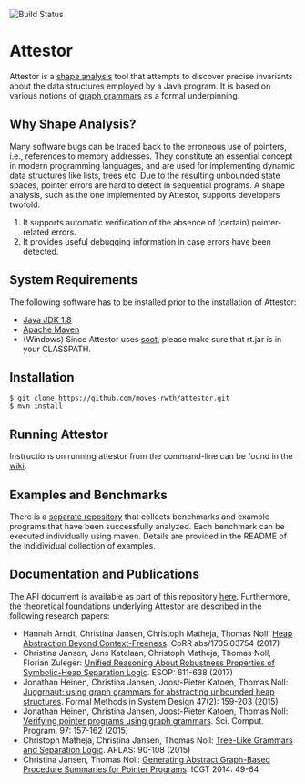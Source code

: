 ![Build Status](https://travis-ci.org/moves-rwth/attestor.svg?branch=stable)



# Attestor

Attestor is a [shape analysis][11] tool that attempts to discover precise
invariants about the data structures employed by a Java program.
It is based on various notions of [graph grammars][12] as a formal underpinning.

## Why Shape Analysis?

Many software bugs can be traced back to the erroneous use of pointers,
i.e., references to memory addresses. They constitute an essential
concept in modern programming languages, and are used for implementing
dynamic data structures like lists, trees etc. Due to the resulting
unbounded state spaces, pointer errors are hard to detect in sequential
programs. A shape analysis, such as the one implemented by Attestor, supports
developers twofold:

1. It supports automatic verification of the absence of (certain) pointer-related
   errors.
2. It provides useful debugging information in case errors have been detected.


## System Requirements

The following software has to be installed prior to the installation of Attestor:

- [Java JDK 1.8][3]
- [Apache Maven][4]
- (Windows) Since Attestor uses [soot][13], please make sure that rt.jar is in your CLASSPATH.


## Installation

    $ git clone https://github.com/moves-rwth/attestor.git
    $ mvn install
  
## Running Attestor

Instructions on running attestor from the command-line can be found in the [wiki](https://github.com/moves-rwth/attestor/wiki/Running-Attestor-from-the-command-line).

## Examples and Benchmarks

There is a [separate repository][2] that collects benchmarks and example programs that have been successfully analyzed.
Each benchmark can be executed individually using maven.
Details are provided in the README of the indidividual collection of examples.

## Documentation and Publications

The API document is available as part of this repository [here][1].
Furthermore, the theoretical foundations underlying Attestor are described in the following research papers:

- Hannah Arndt, Christina Jansen, Christoph Matheja, Thomas Noll: [Heap Abstraction Beyond Context-Freeness][5]. CoRR abs/1705.03754 (2017)
- Christina Jansen, Jens Katelaan, Christoph Matheja, Thomas Noll, Florian Zuleger: [Unified Reasoning About Robustness Properties of Symbolic-Heap Separation Logic][6]. ESOP: 611-638 (2017)
- Jonathan Heinen, Christina Jansen, Joost-Pieter Katoen, Thomas Noll: [Juggrnaut: using graph grammars for abstracting unbounded heap structures][7]. Formal Methods in System Design 47(2): 159-203 (2015)
- Jonathan Heinen, Christina Jansen, Joost-Pieter Katoen, Thomas Noll: [Verifying pointer programs using graph grammars][8]. Sci. Comput. Program. 97: 157-162 (2015)
- Christoph Matheja, Christina Jansen, Thomas Noll: [Tree-Like Grammars and Separation Logic][9]. APLAS: 90-108 (2015)
- Christina Jansen, Thomas Noll: [Generating Abstract Graph-Based Procedure Summaries for Pointer Programs][10]. ICGT 2014: 49-64



[1]: https://moves-rwth.github.io/attestor/doc/
[2]: https://github.com/moves-rwth/attestor-examples/tree/stable
[3]: http://www.oracle.com/technetwork/java/javase/downloads/jdk8-downloads-2133151.html
[4]: http://maven.apache.org/
[5]: https://arxiv.org/abs/1705.03754
[6]: https://link.springer.com/chapter/10.1007/978-3-662-54434-1_23
[7]: https://link.springer.com/article/10.1007/s10703-015-0236-1
[8]: http://www.sciencedirect.com/science/article/pii/S0167642313002967
[9]: https://link.springer.com/chapter/10.1007/978-3-319-26529-2_6
[10]: https://link.springer.com/chapter/10.1007/978-3-319-09108-2_4
[11]: https://en.wikipedia.org/wiki/Shape_analysis_(program_analysis)
[12]: https://en.wikipedia.org/wiki/Graph_rewriting
[13]: https://github.com/Sable/soot
